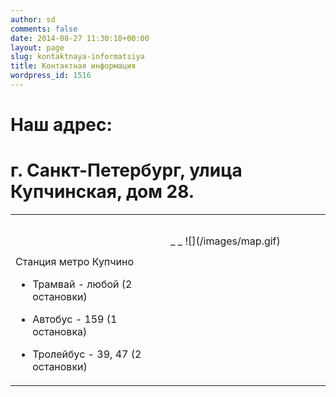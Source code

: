 ```yaml
---
author: sd
comments: false
date: 2014-08-27 11:30:10+00:00
layout: page
slug: kontaktnaya-informatsiya
title: Контактная информация
wordpress_id: 1516
---
```


<table cellpadding="5" cellspacing="5" style="height: 100%;" border="0" >
<tbody >
<tr align="center" style="height: 30px;" class="wp-caption-dt" valign="middle" >



# Наш адрес:






# г. Санкт-Петербург, улица Купчинская, дом 28.



</tr>
<tr >

<td style="width: 300px;" align="left" valign="top" >


## 











Cтанция метро Купчино






	
  * Трамвай - любой (2 остановки)

	
  * Автобус - 159 (1 остановка)

	
  * Тролейбус - 39, 47 (2 остановки)



</td>

<td style="width: 300px;" align="left" valign="top" >_
_ ![](/images/map.gif)
</td>
</tr>
</tbody>
</table>



* * *





## 




## Контакты





* * *





## 


[table id=9 /]

